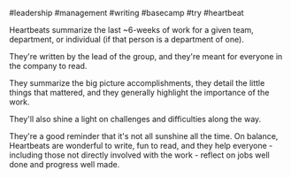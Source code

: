 #leadership #management #writing #basecamp #try #heartbeat

Heartbeats summarize the last ~6-weeks of work for a given team, department, or individual (if that person is a department of one).

They're written by the lead of the group, and they're meant for everyone in the company to read.

They summarize the big picture accomplishments, they detail the little things that mattered, and they generally highlight the importance of the work.

They'll also shine a light on challenges and difficulties along the way.

They're a good reminder that it's not all sunshine all the time. On balance, Heartbeats are wonderful to write, fun to read, and they help everyone - including those not directly involved with the work - reflect on jobs well done and progress well made.